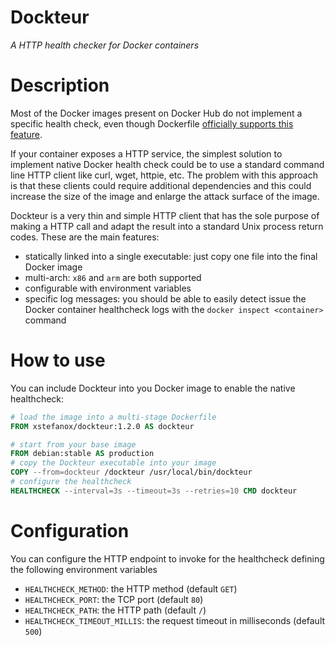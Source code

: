 # Dockteur

_A HTTP health checker for Docker containers_

# Description

Most of the Docker images present on Docker Hub do not implement a specific health check, even though Dockerfile
[officially supports this feature](https://docs.docker.com/engine/reference/builder/#healthcheck).

If your container exposes a HTTP service, the simplest solution to implement native Docker health check could be to
use a standard command line HTTP client like curl, wget, httpie, etc.
The problem with this approach is that these clients could require additional dependencies and this could increase the
size of the image and enlarge the attack surface of the image.

Dockteur is a very thin and simple HTTP client that has the sole purpose of making a HTTP call and adapt the result
into a standard Unix process return codes.
These are the main features:
- statically linked into a single executable: just copy one file into the final Docker image
- multi-arch: `x86` and `arm` are both supported
- configurable with environment variables
- specific log messages: you should be able to easily detect issue the Docker container healthcheck logs with the 
  `docker inspect <container>` command

# How to use

You can include Dockteur into you Docker image to enable the native healthcheck:

```dockerfile
# load the image into a multi-stage Dockerfile
FROM xstefanox/dockteur:1.2.0 AS dockteur

# start from your base image
FROM debian:stable AS production
# copy the Dockteur executable into your image
COPY --from=dockteur /dockteur /usr/local/bin/dockteur
# configure the healthcheck
HEALTHCHECK --interval=3s --timeout=3s --retries=10 CMD dockteur
```

# Configuration

You can configure the HTTP endpoint to invoke for the healthcheck defining the following environment variables

* `HEALTHCHECK_METHOD`: the HTTP method (default `GET`)
* `HEALTHCHECK_PORT`: the TCP port (default `80`)
* `HEALTHCHECK_PATH`: the HTTP path (default `/`)
* `HEALTHCHECK_TIMEOUT_MILLIS`: the request timeout in milliseconds (default `500`)
